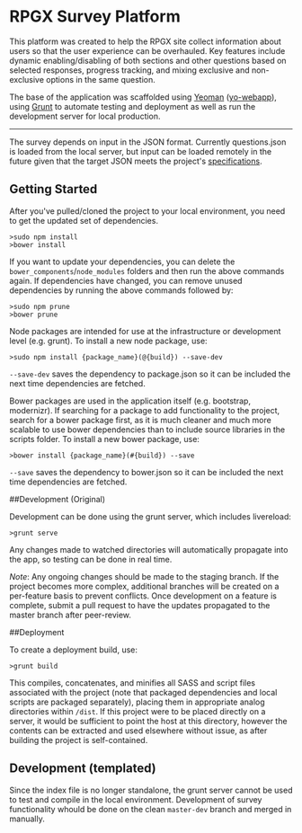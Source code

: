 # RPGX Survey Platform

This platform was created to help the RPGX site collect information about users so that the user
experience can be overhauled. Key features include dynamic enabling/disabling of both sections
and other questions based on selected responses, progress tracking, and mixing exclusive and
non-exclusive options in the same question.

The base of the application was scaffolded using [Yeoman](http://yeoman.io/)
([yo-webapp](https://github.com/yeoman/generator-webapp)), using [Grunt](http://gruntjs.com/)
to automate testing and deployment as well as run the development server for local production.

-----

The survey depends on input in the JSON format. Currently questions.json is loaded from the local
server, but input can be loaded remotely in the future given that the target JSON meets the
project's [specifications](JSONSpecs.txt).


## Getting Started

After you've pulled/cloned the project to your local environment, you need to get the updated set
of dependencies.

```
>sudo npm install
>bower install
```

If you want to update your dependencies, you can delete the `bower_components`/`node_modules`
folders and then run the above commands again. If dependencies have changed, you can remove unused
dependencies by running the above commands followed by:

```
>sudo npm prune
>bower prune
```

Node packages are intended for use at the infrastructure or development level (e.g. grunt). To
install a new node package, use:

```
>sudo npm install {package_name}(@{build}) --save-dev
```

`--save-dev` saves the dependency to package.json so it can be included the next time dependencies
are fetched.

Bower packages are used in the application itself (e.g. bootstrap, modernizr). If searching for a
package to add functionality to the project, search for a bower package first, as it is much
cleaner and much more scalable to use bower dependencies than to include source libraries in the
scripts folder. To install a new bower package, use:

```
>bower install {package_name}(#{build}) --save
```

`--save` saves the dependency to bower.json so it can be included the next time dependencies are
fetched.

##Development (Original)

Development can be done using the grunt server, which includes livereload:

```
>grunt serve
```

Any changes made to watched directories will automatically propagate into the app, so testing can
be done in real time.

*Note*: Any ongoing changes should be made to the staging branch. If the project becomes more
complex, additional branches will be created on a per-feature basis to prevent conflicts. Once
development on a feature is complete, submit a pull request to have the updates propagated to the
master branch after peer-review.

##Deployment

To create a deployment build, use:

```
>grunt build
```

This compiles, concatenates, and minifies all SASS and script files associated with the project
(note that packaged dependencies and local scripts are packaged separately), placing them in
appropriate analog directories within `/dist`. If this project were to be placed directly on a
server, it would be sufficient to point the host at this directory, however the contents can be
extracted and used elsewhere without issue, as after building the project is self-contained.

## Development (templated)

Since the index file is no longer standalone, the grunt server cannot be used to test and compile
in the local environment. Development of survey functionality whould be done on the clean
`master-dev` branch and merged in manually.
